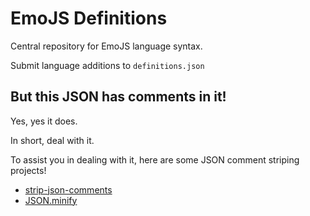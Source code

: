 EmoJS Definitions
=================

Central repository for EmoJS language syntax.

Submit language additions to `definitions.json`

## But this JSON has comments in it!

Yes, yes it does.

In short, deal with it.

To assist you in dealing with it, here are some JSON comment striping projects!

* [strip-json-comments](https://github.com/sindresorhus/strip-json-comments)
* [JSON.minify](https://github.com/getify/JSON.minify)